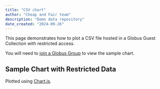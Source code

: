 ```yaml
---
title: "CSV chart"
author: "Cheap and Fair team"
description: "Demo data repository"
date_created: "2024-09-26"
---
```



<script src="https://unpkg.com/@globus/sdk/dist/umd/globus.production.js"></script>

<script src="https://cdn.jsdelivr.net/npm/chart.js@4.4.4/dist/chart.umd.min.js"></script>


This page demonstrates how to plot a CSV file hosted in a Globus Guest Collection with restricted access.

You will need to [join a Globus Group](https://app.globus.org/groups/xxxxxxxxxxxxxxxxxxxxxxxxxxxxxxxxxxxx/join) to view the sample chart.

<button id="sign-in" style="display: none">Sign In</button>
<button id="sign-out"  style="display: none">Sign Out</button>

<code id="user-information"></code>

<div id="canvas">
<h2>Sample Chart with Restricted Data</h2>
<p>Plotted using <a href="https://www.chartjs.org/docs/latest/getting-started/">Chart.js</a>.</p>
<canvas id="chart"></canvas>
</div>


<script type="text/javascript">
      /* UPDATE: */
      /* Your Collection UUID */
      const collection = 'xxxxxxxxxxxxxxxxxxxxxxxxxxxxxxxxxxxx';
      /* Your new cient ID */
      const client_id = 'xxxxxxxxxxxxxxxxxxxxxxxxxxxxxxxxxxxx';
      /* The URL of the restricted csv file */
      const redirect_url = 'https://xxxxxxxx.github.io/cheapandfair-template/chart-restricted.html';
      /* The URL of the restricted csv file */
      const csv_url = 'https://xxxxxxxx.c2d0f8.bd7c.data.globus.org/datasets/cmb_spectra/cls.csv';

      globus.logger.setLogger(console);
      globus.logger.setLogLevel('DEBUG');

      const manager = globus.authorization.create({
          /**
           * Your registered Globus Application client ID.
           */
          client: client_id,
          /**
           * The redirect URL for your application.
           * This URL should also be added to your Globus Application configuration.
           */
          redirect: redirect_url,
          scopes: `openid profile email https://auth.globus.org/scopes/${collection}/https`,
          /**
           * This will enable the use of refresh tokens - you probably want this!
           */ 
          useRefreshTokens: true,
      });

      manager.handleCodeRedirect();

      const UI = {
          SIGN_IN: document.getElementById('sign-in'),
          SIGN_OUT: document.getElementById('sign-out'),
          USER_INFO: document.getElementById('user-information'),
	  CANVAS: document.getElementById('canvas'),
	  CHART: document.getElementById('chart'),
      };

      UI.SIGN_IN.addEventListener('click', () => {
          /**
           * This will redirect the user to the Globus Auth login page.
           */
          manager.login();
      });

      UI.SIGN_OUT.addEventListener('click', () => {
          /**
           * This will revoke the user's tokens and clear the stored state.
           */
          manager.revoke();
          // 
          UI.USER_INFO.innerText = '';
          UI.CHART.style.display = 'none';
	  UI.CANVAS.style.display = 'none';
          UI.SIGN_OUT.style.display = 'none';
	  UI.SIGN_IN.style.display = 'block';
      });


      if (manager.authenticated) {
          UI.USER_INFO.innerText = `Welcome, ${manager.user.name}!`;
          UI.SIGN_OUT.style.display = 'block';
	  UI.CANVAS.style.display = 'block';
	  
	  var request = new XMLHttpRequest();
      	  request.onreadystatechange = function() {
	      if (this.readyState == 4 && this.status == 200) {
	      	 const csv = request.responseText;
	      	 var lines = csv.split("\n");
	      	 var column_labels = lines[0].split(",");
	      	 console.log(column_labels);
	      	 var csv_data_rows = {};

		 for(var i = 0; i < column_labels.length; i++){
		     csv_data_rows[column_labels[i]] = [];
	      	 };

	      	 for(var i = 1; i < lines.length; i++){
		     var currentline = lines[i].split(",");
		     for(var j=0; j < column_labels.length; j++){
		         csv_data_rows[[column_labels[j]]].push(Number(currentline[j]));
		     }
	          }
	      
	          const cfg = {
	     	      type: 'line',
		      data: {
		      	    labels: csv_data_rows[column_labels[0]],
			    datasets: [{
			    	      label: column_labels[1],
				      data: csv_data_rows[column_labels[1]]
                                      }]
		             },
		      options: {
		               scales: {
			               y: {
			                   display: true,
			                   type: 'logarithmic',
			                  }
		                        }
		                 }
	                 }

	           new Chart(UI.CHART, cfg);
	      }
      	  };
          request.onloadend = function() {
              if(request.status == 403) {
		console.log('Not authorized for the data, got a 403');
		UI.USER_INFO.innerText = `${manager.user.name}, you are not authorized to load the data. Did you join the the necessary Globus Group?`;
      	UI.CHART.style.display = 'none';
		UI.CANVAS.style.display = 'none';
	    };
	  };
          request.open("GET", csv_url, true);
	  request.setRequestHeader('Authorization', `Bearer ${manager.tokens.gcs(collection).access_token}`);      
          request.send();
      } else {
          UI.SIGN_IN.style.display = 'block';
	  UI.CHART.style.display = 'none';
	  UI.CANVAS.style.display = 'none';
      }
</script>
